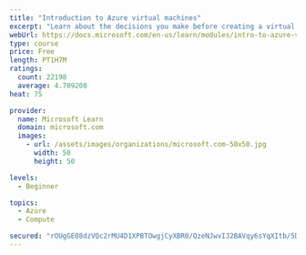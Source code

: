 ```yaml
---
title: "Introduction to Azure virtual machines"
excerpt: "Learn about the decisions you make before creating a virtual machine, the options to create and manage the VM, and the extensions and services you use to manage your VM."
webUrl: https://docs.microsoft.com/en-us/learn/modules/intro-to-azure-virtual-machines/
type: course
price: Free
length: PT1H7M
ratings:
  count: 22198
  average: 4.709208
heat: 75

provider:
  name: Microsoft Learn
  domain: microsoft.com
  images:
    - url: /assets/images/organizations/microsoft.com-50x50.jpg
      width: 50
      height: 50

levels:
  - Beginner

topics:
  - Azure
  - Compute

secured: "rOUgGE08dzVQc2rMU4D1XPBTOwgjCyXBR0/QzeNJwvIJ2BAVqy6sYqXItb/5DSHbdwaHFAf63w4po2Y+PsOnHhlTwn/hYFO6IRV6MFwslnRXmxwOazymP/fFL2TJwBDyGkjWi28pY+QYSn7gmErVeYkWp08v3oJf1Sl5/dkg6gA5rWbq8x44cNGUMb+F8I9AfJceIoHA3QoiwXkShha4G687SfjB604Lq43zGk1XJ1V6iX+aLvQZz5MeWlXm63GHyzzWAVbL1z2ZF4GVwL9PW0lAXTZpA0Zvn45tAIUP/qfScoBZvbuGU7qQAqyGTaKrPqE8GHLjcE9Hzc6QZTk/z05Fvf3PefsagrR6+/2HSgZaVlOFoXp58T9GDJeVx/0Mb120CrJtVGodHJGMPR7V8ASUpHhTNTGtwGA32W0h261yx1EnleNBan38L+X1RZwI;oU0WeIaLiZXpYdKrWOgEYg=="
---
```


